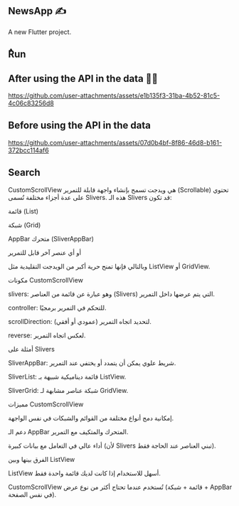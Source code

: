 ## NewsApp ✍️

A new Flutter project.

## ٌRun 
 
 ## After using the API in the data 👨‍💻

https://github.com/user-attachments/assets/e1b135f3-31ba-4b52-81c5-4c06c83256d8


## Before using the API in the data
https://github.com/user-attachments/assets/07d0b4bf-8f86-46d8-b161-372bcc114af6


## Search

CustomScrollView هي ويدجت تسمح بإنشاء واجهة قابلة للتمرير (Scrollable) تحتوي على عدة أجزاء مختلفة تُسمى Slivers. هذه الـ Slivers قد تكون:

قائمة (List)

شبكة (Grid)

AppBar متحرك (SliverAppBar)

أو أي عنصر آخر قابل للتمرير

وبالتالي فإنها تمنح حرية أكبر من الويدجت التقليدية مثل ListView أو GridView.

مكونات CustomScrollView

slivers:
وهو عبارة عن قائمة من العناصر (Slivers) التي يتم عرضها داخل التمرير.

controller:
للتحكم في التمرير برمجيًا.

scrollDirection:
لتحديد اتجاه التمرير (عمودي أو أفقي).

reverse:
لعكس اتجاه التمرير.

أمثلة على Slivers

SliverAppBar: شريط علوي يمكن أن يتمدد أو يختفي عند التمرير.

SliverList: قائمة ديناميكية شبيهة بـ ListView.

SliverGrid: شبكة عناصر مشابهة لـ GridView.

مميزات CustomScrollView

إمكانية دمج أنواع مختلفة من القوائم والشبكات في نفس الواجهة.

دعم الـ AppBar المتحرك والمتكيف مع التمرير.

أداء عالي في التعامل مع بيانات كبيرة (لأن Slivers تبني العناصر عند الحاجة فقط).

الفرق بينها وبين ListView

ListView أسهل للاستخدام إذا كانت لديك قائمة واحدة فقط.

CustomScrollView تُستخدم عندما تحتاج أكثر من نوع عرض (قائمة + شبكة + AppBar في نفس الصفحة).

